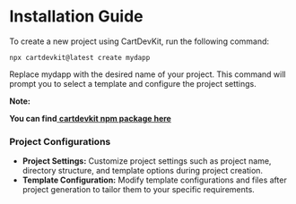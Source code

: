 # Installation Guide

To create a new project using CartDevKit, run the following command:&#x20;

```
npx cartdevkit@latest create mydapp
```

Replace mydapp with the desired name of your project. This command will prompt you to select a template and configure the project settings.

**Note:**&#x20;

**You can find**[ **cartdevkit npm package here**](https://www.npmjs.com/package/cartdevkit)

### **Project Configurations**

* **Project Settings:** Customize project settings such as project name, directory structure, and template options during project creation.
* **Template Configuration:** Modify template configurations and files after project generation to tailor them to your specific requirements.

